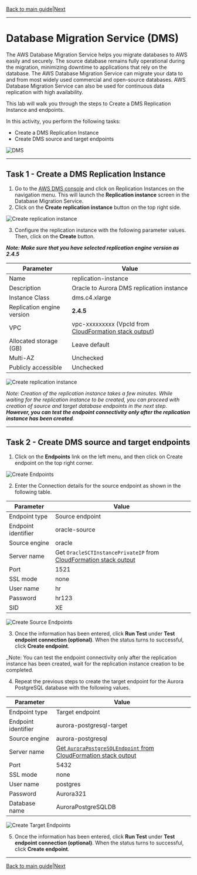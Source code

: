 [Back to main guide](../README.md)|[Next](dms-fl.md)

___

# Database Migration Service (DMS)

The AWS Database Migration Service helps you migrate databases to AWS easily and securely. The source database remains fully operational during the migration, minimizing downtime to applications that rely on the database. The AWS Database Migration Service can migrate your data to and from most widely used commercial and open-source databases. AWS Database Migration Service can also be used for continuous data replication with high availability.

This lab will walk you through the steps to Create a DMS Replication Instance and endpoints.

In this activity, you perform the following tasks:

- Create a DMS Replication Instance
- Create DMS source and target endpoints

![DMS](images/dms.png)
___

## Task 1 - Create a DMS Replication Instance

1. Go to the [AWS DMS console](https://console.aws.amazon.com/dms/v2/) and click on Replication Instances on the navigation menu. This will launch the **Replication instance** screen in the Database Migration Service.
2. Click on the **Create replication instance** button on the top right side.

![Create replication instance](images/create_rep_inst.png)

3. Configure the replication instance with the following parameter values. Then, click on the **Create** button.

**_Note: Make sure that you have selected replication engine version as 2.4.5_**

Parameter | Value
--- | --- 
Name | replication-instance 
Description | Oracle to Aurora DMS replication instance 
Instance Class | dms.c4.xlarge 
Replication engine version | **2.4.5** 
VPC | vpc-xxxxxxxxx (VpcId from [CloudFormation stack output](./lab-setup-verification.md#cloudformation-stack-outputs))
Allocated storage (GB) | Leave default
Multi-AZ | Unchecked 
Publicly accessible | Unchecked 

![Create replication instance](images/create_rep_inst_detail.png)

_Note: Creation of the replication instance takes a few minutes. While waiting for the replication instance to be created, you can proceed with creation of source and target database endpoints in the next step. **However, you can test the endpoint connectivity only after the replication instance has been created**._

___

## Task 2 - Create DMS source and target endpoints

1. Click on the **Endpoints** link on the left menu, and then click on Create endpoint on the top right corner.

![Create Endpoints](images/create_ep.png)

2. Enter the Connection details for the source endpoint as shown in the following table. 

Parameter | Value
--- | ---
Endpoint type | Source endpoint
Endpoint identifier | oracle-source
Source engine | oracle
Server name | Get `OracleSCTInstancePrivateIP` from [CloudFormation stack output](./lab-setup-verification.md#cloudformation-stack-outputs)
Port | 1521
SSL mode | none 
User name | hr
Password | hr123
SID | XE

![Create Source Endpoints](images/create_sep.png)

3. Once the information has been entered, click **Run Test** under **Test endpoint connection (optional)**. When the status turns to successful, click **Create endpoint**.

_Note: You can test the endpoint connectivity only after the replication instance has been created, wait for the replication instance creation to be completed.

4. Repeat the previous steps to create the target endpoint for the Aurora PostgreSQL database with the following values. 

Parameter | Value 
--- | --- 
Endpoint type | Target endpoint 
Endpoint identifier | aurora-postgresql-target 
Source engine | aurora-postgresql 
Server name | [Get `AuroraPostgreSQLEndpoint` from CloudFormation stack output](./lab-setup-verification.md#cloudformation-stack-outputs)
Port | 5432 
SSL mode | none 
User name | postgres 
Password | Aurora321 
Database name | AuroraPostgreSQLDB 

![Create Target Endpoints](images/create_tep.png)

5. Once the information has been entered, click **Run Test** under **Test endpoint connection (optional)**. When the status turns to successful, click **Create endpoint**.

___

[Back to main guide](../README.md)|[Next](dms-fl.md)